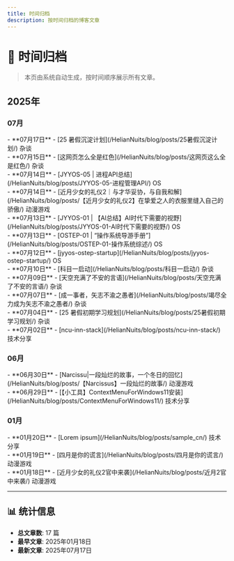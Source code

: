 ```yaml
---
title: 时间归档
description: 按时间归档的博客文章
---
```


# 📅 时间归档

> 本页由系统自动生成，按时间顺序展示所有文章。

<div class="archive-year" markdown>

## 2025年

<div class="archive-month" markdown>

### 07月


<div class="archive-post" markdown>
- **07月17日** - [25 暑假沉淀计划](/HelianNuits/blog/posts/25暑假沉淀计划/) <span class="category-tag">杂谈</span>
</div>

<div class="archive-post" markdown>
- **07月15日** - [这网页怎么全是红色](/HelianNuits/blog/posts/这网页这么全是红色/) <span class="category-tag">杂谈</span>
</div>

<div class="archive-post" markdown>
- **07月14日** - [JYYOS-05 | 进程API总结](/HelianNuits/blog/posts/JYYOS-05-进程管理API/) <span class="category-tag">OS</span>
</div>

<div class="archive-post" markdown>
- **07月14日** - [近月少女的礼仪2｜与才华妥协，与自我和解](/HelianNuits/blog/posts/【近月少女的礼仪2】在挚爱之人的衣服里缝入自己的骄傲/) <span class="category-tag">动漫游戏</span>
</div>

<div class="archive-post" markdown>
- **07月13日** - [JYYOS-01 | 【AI总结】AI时代下需要的视野](/HelianNuits/blog/posts/JYYOS-01-AI时代下需要的视野/) <span class="category-tag">OS</span>
</div>

<div class="archive-post" markdown>
- **07月13日** - [OSTEP-01 | “操作系统导游手册”](/HelianNuits/blog/posts/OSTEP-01-操作系统综述/) <span class="category-tag">OS</span>
</div>

<div class="archive-post" markdown>
- **07月12日** - [jyyos-ostep-startup](/HelianNuits/blog/posts/jyyos-ostep-startup/) <span class="category-tag">OS</span>
</div>

<div class="archive-post" markdown>
- **07月10日** - [科目一启动](/HelianNuits/blog/posts/科目一启动/) <span class="category-tag">杂谈</span>
</div>

<div class="archive-post" markdown>
- **07月09日** - [天空充满了不安的言语](/HelianNuits/blog/posts/天空充满了不安的言语/) <span class="category-tag">杂谈</span>
</div>

<div class="archive-post" markdown>
- **07月07日** - [成一事者，矢志不渝之愚者](/HelianNuits/blog/posts/竭尽全力成为矢志不渝之愚者/) <span class="category-tag">杂谈</span>
</div>

<div class="archive-post" markdown>
- **07月04日** - [25 暑假初期学习规划](/HelianNuits/blog/posts/25暑假初期学习规划/) <span class="category-tag">杂谈</span>
</div>

<div class="archive-post" markdown>
- **07月02日** - [ncu-inn-stack](/HelianNuits/blog/posts/ncu-inn-stack/) <span class="category-tag">技术分享</span>
</div>

</div>
<div class="archive-month" markdown>

### 06月


<div class="archive-post" markdown>
- **06月30日** - [Narcissu|一段灿烂的故事，一个冬日的回忆](/HelianNuits/blog/posts/【Narcissus】一段灿烂的故事/) <span class="category-tag">动漫游戏</span>
</div>

<div class="archive-post" markdown>
- **06月29日** - [【小工具】ContextMenuForWindows11安装](/HelianNuits/blog/posts/ContextMenuForWindows11/) <span class="category-tag">技术分享</span>
</div>

</div>
<div class="archive-month" markdown>

### 01月


<div class="archive-post" markdown>
- **01月20日** - [Lorem ipsum](/HelianNuits/blog/posts/sample_cn/) <span class="category-tag">技术分享</span>
</div>

<div class="archive-post" markdown>
- **01月19日** - [四月是你的谎言](/HelianNuits/blog/posts/四月是你的谎言/) <span class="category-tag">动漫游戏</span>
</div>

<div class="archive-post" markdown>
- **01月18日** - [近月少女的礼仪2官中来袭](/HelianNuits/blog/posts/近月2官中来袭/) <span class="category-tag">动漫游戏</span>
</div>

</div>

</div>


---

<div class="archive-stats" markdown>

## 📊 统计信息

- **总文章数**: 17 篇
- **最早文章**: 2025年01月18日
- **最新文章**: 2025年07月17日

</div>
